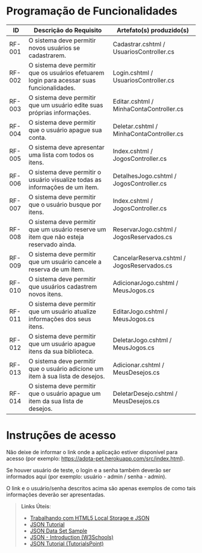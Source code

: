 # Programação de Funcionalidades

|ID    | Descrição do Requisito  | Artefato(s) produzido(s) |
|------|-----------------------------------------|----|
|RF-001| O sistema deve permitir novos usuários se cadastrarem. | Cadastrar.cshtml / UsuariosController.cs | 
|RF-002| O sistema deve permitir que os usuários efetuarem login para acessar suas funcionalidades. | Login.cshtml / UsuariosController.cs | 
|RF-003| O sistema deve permitir que um usuário edite suas próprias informações. | Editar.cshtml / MinhaContaController.cs |
|RF-004| O sistema deve permitir que o usuário apague sua conta. | Deletar.cshtml / MinhaContaController.cs |
|RF-005| O sistema deve apresentar uma lista com todos os itens. | Index.cshtml / JogosController.cs |
|RF-006| O sistema deve permitir o usuário visualize todas as informações de um item. | DetalhesJogo.cshtml / JogosController.cs |
|RF-007| O sistema deve permitir que o usuário busque por itens. |  Index.cshtml / JogosController.cs |
|RF-008| O sistema deve permitir que um usuário reserve um item que não esteja reservado ainda. | ReservarJogo.cshtml / JogosReservados.cs |
|RF-009| O sistema deve permitir que um usuário cancele a reserva de um item. | CancelarReserva.cshtml / JogosReservados.cs |
|RF-010| O sistema deve permitir que usuários cadastrem novos itens. | AdicionarJogo.cshtml / MeusJogos.cs |
|RF-011| O sistema deve permitir que um usuário atualize informações dos seus itens. | EditarJogo.cshtml / MeusJogos.cs |
|RF-012| O sistema deve permitir que um usuário apague itens da sua biblioteca. | DeletarJogo.cshtml / MeusJogos.cs |
|RF-013| O sistema deve permitir que o usuário adicione um item à sua lista de desejos. | Adicionar.cshtml / MeusDesejos.cs |
|RF-014| O sistema deve permitir que o usuário apague um item da sua lista de desejos. | DeletarDesejo.cshtml / MeusDesejos.cs |


# Instruções de acesso

Não deixe de informar o link onde a aplicação estiver disponível para acesso (por exemplo: https://adota-pet.herokuapp.com/src/index.html).

Se houver usuário de teste, o login e a senha também deverão ser informados aqui (por exemplo: usuário - admin / senha - admin).

O link e o usuário/senha descritos acima são apenas exemplos de como tais informações deverão ser apresentadas.

> **Links Úteis**:
>
> - [Trabalhando com HTML5 Local Storage e JSON](https://www.devmedia.com.br/trabalhando-com-html5-local-storage-e-json/29045)
> - [JSON Tutorial](https://www.w3resource.com/JSON)
> - [JSON Data Set Sample](https://opensource.adobe.com/Spry/samples/data_region/JSONDataSetSample.html)
> - [JSON - Introduction (W3Schools)](https://www.w3schools.com/js/js_json_intro.asp)
> - [JSON Tutorial (TutorialsPoint)](https://www.tutorialspoint.com/json/index.htm)
